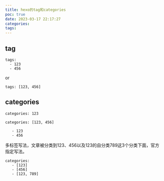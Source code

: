 ```yaml
---
title: hexo的tag和categories
poc: true
date: 2023-03-17 22:17:27
categories:
tags:
---
```


## tag

```
tags:
  - 123
  - 456
```

or

```
tags: [123, 456]
```

## categories

```
categories: 123

categories: [123, 456]
```

```categories:
   - 123
   - 456
```

多标签写法，文章被分类到123、456以及123的自分类789这3个分类下面，官方指定写法。

```
categories:
   - [123]
   - [456]
   - [123, 789]
```
